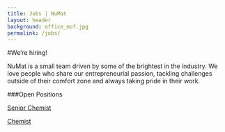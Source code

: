 ```yaml
---
title: Jobs | NuMat
layout: header
background: office_mof.jpg
permalink: /jobs/
---
```


#We’re hiring!

NuMat is a small team driven by some of the brightest in the industry.  We love
people who share our entrepreneurial passion, tackling challenges outside of
their comfort zone and always taking pride in their work.

###Open Positions

[Senior Chemist](/jobs/senior-chemist/)

[Chemist](/jobs/chemist/)
